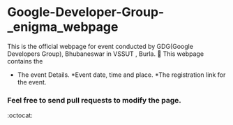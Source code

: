 # Google-Developer-Group-_enigma_webpage
This is the official webpage for event conducted by GDG(Google Developers Group), Bhubaneswar in VSSUT , Burla. :metal:
This webpage contains the 
* The event Details.
*Event date, time and place.
*The registration link for the event.

<h3>Feel free to send pull requests to modify the page.</h3>:octocat:
